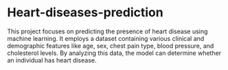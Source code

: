 # Heart-diseases-prediction
This project focuses on predicting the presence of heart disease using machine learning. It employs a dataset containing various clinical and demographic features like age, sex, chest pain type, blood pressure, and cholesterol levels. By analyzing this data, the model can determine whether an individual has heart disease.  
